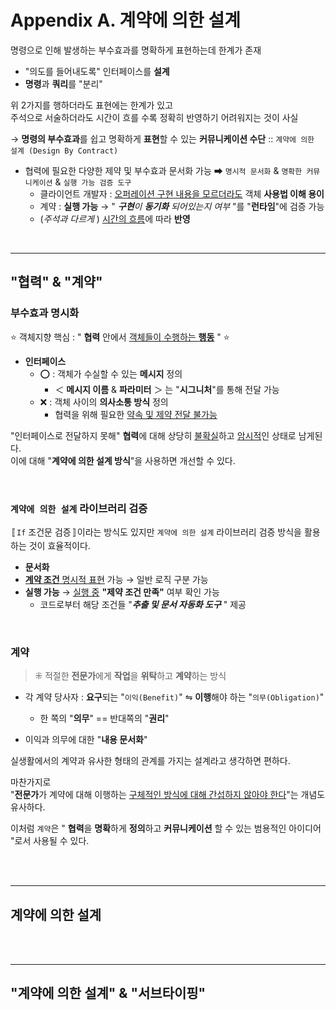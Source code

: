 # Appendix A. 계약에 의한 설계
명령으로 인해 발생하는 부수효과를 명확하게 표현하는데 한계가 존재
- "의도를 들어내도록" 인터페이스를 **설계**
- **명령**과 **쿼리**를 "분리"

위 2가지를 행하더라도 표현에는 한계가 있고<br/>
주석으로 서술하더라도 시간이 흐를 수록 정확히 반영하기 어려워지는 것이 사실

→ **명령의 부수효과**를 쉽고 명확하게 **표현**할 수 있는 **커뮤니케이션 수단** :: `계약에 의한 설계 (Design By Contract)`

- 협력에 필요한 다양한 제약 및 부수효과 문서화 가능 ➡ `명시적 문서화` & `명확한 커뮤니케이션` & `실행 가능 검증 도구`
  - 클라이언트 개발자 : <u>오퍼레이션 구현 내용을 모르더라도</u> 객체 **사용법 이해 용이**
  - 계약 : **실행 가능** → " _**구현**이 **동기화** 되어있는지 여부_ "를 "**런타임**"에 검증 가능
  - (_주석과 다르게_ ) <u>시간의 흐름</u>에 따라 **반영**
<br/>

---
## "협력" & "계약"
### 부수효과 명시화
⭐️ 객체지향 핵심 : " **협력** 안에서 <u>객체들이 수행하는 **행동**</u> " ⭐️

- **인터페이스**
  - ⭕️ : 객체가 수실할 수 있는 **메시지** 정의 
    - ＜ **메시지 이름** & **파라미터** ＞ 는 "**시그니처**"를 통해 전달 가능
  - ❌ : 객체 사이의 **의사소통 방식** 정의
    - 협력을 위해 필요한 <u>약속 및 제약 전달 불가능</u>

"인터페이스로 전달하지 못해" **협력**에 대해 상당히 <u>불확실</u>하고 <u>암시적</u>인 상태로 남게된다.<br/>
이에 대해 "**계약에 의한 설계 방식**"을 사용하면 개선할 수 있다.

<br/>

### `계약에 의한 설계` 라이브러리 검증 
〚`If` 조건문 검증〛이라는 방식도 있지만 `계약에 의한 설계` 라이브러리 검증 방식을 활용하는 것이 효율적이다.
- **문서화**
- <u>**계약 조건** 명시적 표현</u> 가능 → 일반 로직 구분 가능
- **실행 가능** → <u>실행 중</u> **"제약 조건 만족"** 여부 확인 가능
  - 코드로부터 해당 조건들 "**_추출 및 문서 자동화 도구_** " 제공

<br/>

### 계약
> ⁜ 적절한 **전문가**에게 **작업**을 **위탁**하고 **계약**하는 방식

- 각 계약 당사자 : **요구**되는 "`이익(Benefit)`" ⇋ **이행**해야 하는 "`의무(Obligation)`"
  - 한 쪽의 "**의무**" == 반대쪽의 "**권리**" 


- 이익과 의무에 대한 "**내용 문서화**"

실생활에서의 계약과 유사한 형태의 관계를 가지는 설계라고 생각하면 편하다.

마찬가지로<br/>
"**전문가**가 계약에 대해 이행하는 <u>구체적인 방식에 대해 간섭하지 않아야 한다</u>"는 개념도 유사하다.

이처럼 `계약`은 " **협력**을 **명확**하게 **정의**하고 **커뮤니케이션** 할 수 있는 범용적인 아이디어 "로서 사용될 수 있다.


<br/>
<br/>

---
## 계약에 의한 설계


<br/>
<br/>

---
## "계약에 의한 설계" & "서브타이핑"

